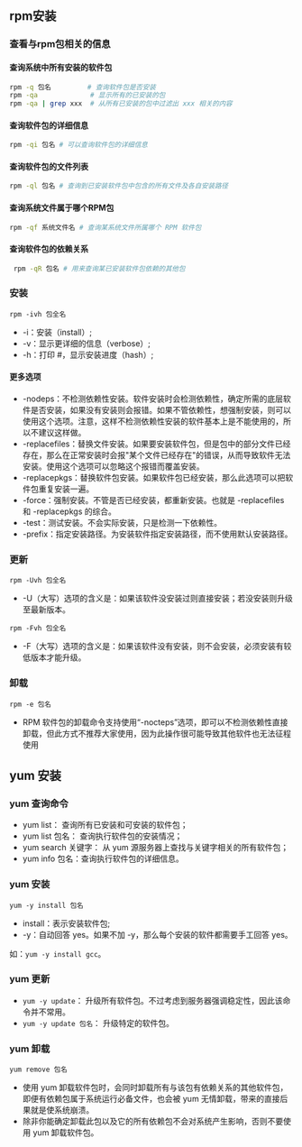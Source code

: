 
## rpm安装
### 查看与rpm包相关的信息
#### 查询系统中所有安装的软件包
```bash
rpm -q 包名         # 查询软件包是否安装
rpm -qa             # 显示所有的已安装的包
rpm -qa | grep xxx  # 从所有已安装的包中过滤出 xxx 相关的内容
```
#### 查询软件包的详细信息
```bash
rpm -qi 包名 # 可以查询软件包的详细信息
```

#### 查询软件包的文件列表
```bash
rpm -ql 包名 # 查询到已安装软件包中包含的所有文件及各自安装路径
```
#### 查询系统文件属于哪个RPM包
```bash
rpm -qf 系统文件名 # 查询某系统文件所属哪个 RPM 软件包
```
#### 查询软件包的依赖关系
```bash
 rpm -qR 包名 # 用来查询某已安装软件包依赖的其他包
```

### 安装
`rpm -ivh 包全名`
* -i：安装（install）;
* -v：显示更详细的信息（verbose）;
* -h：打印 #，显示安装进度（hash）;

#### 更多选项
* -nodeps：不检测依赖性安装。软件安装时会检测依赖性，确定所需的底层软件是否安装，如果没有安装则会报错。如果不管依赖性，想强制安装，则可以使用这个选项。注意，这样不检测依赖性安装的软件基本上是不能使用的，所以不建议这样做。
* -replacefiles：替换文件安装。如果要安装软件包，但是包中的部分文件已经存在，那么在正常安装时会报"某个文件已经存在"的错误，从而导致软件无法安装。使用这个选项可以忽略这个报错而覆盖安装。
* -replacepkgs：替换软件包安装。如果软件包已经安装，那么此选项可以把软件包重复安装一遍。
* -force：强制安装。不管是否已经安装，都重新安装。也就是 -replacefiles 和 -replacepkgs 的综合。
* -test：测试安装。不会实际安装，只是检测一下依赖性。
* -prefix：指定安装路径。为安装软件指定安装路径，而不使用默认安装路径。

### 更新
`rpm -Uvh 包全名`
* -U（大写）选项的含义是：如果该软件没安装过则直接安装；若没安装则升级至最新版本。

`rpm -Fvh 包全名`
* -F（大写）选项的含义是：如果该软件没有安装，则不会安装，必须安装有较低版本才能升级。

### 卸载
`rpm -e 包名`
* RPM 软件包的卸载命令支持使用“-nocteps”选项，即可以不检测依赖性直接卸载，但此方式不推荐大家使用，因为此操作很可能导致其他软件也无法征程使用

## yum 安装
### yum 查询命令
* yum list：            查询所有已安装和可安装的软件包；
* yum list 包名：       查询执行软件包的安装情况；
* yum search 关键字：   从 yum 源服务器上查找与关键字相关的所有软件包；
* yum info 包名：查询执行软件包的详细信息。

### yum 安装
`yum -y install 包名`
* install：表示安装软件包;
* -y：自动回答 yes。如果不加 -y，那么每个安装的软件都需要手工回答 yes。

如：`yum -y install gcc`。

### yum 更新
* `yum -y update`：      升级所有软件包。不过考虑到服务器强调稳定性，因此该命令并不常用。
* `yum -y update 包名`： 升级特定的软件包。
### yum 卸载
`yum remove 包名`
* 使用 yum 卸载软件包时，会同时卸载所有与该包有依赖关系的其他软件包，即便有依赖包属于系统运行必备文件，也会被 yum 无情卸载，带来的直接后果就是使系统崩溃。
* 除非你能确定卸载此包以及它的所有依赖包不会对系统产生影响，否则不要使用 yum 卸载软件包。